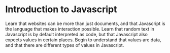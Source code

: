 # Introduction to Javascript
Learn that websites can be more than just documents, and that Javascript is the language that makes interaction possible. Learn that random text in Javascript is by default interpreted as code, but that Javascript also expects values in certain places. Begin to understand that values are data, and that there are different types of values in Javascript. 
